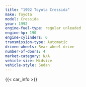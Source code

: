 ```yaml
---
title: "1992 Toyota Cressida"
make: Toyota
model: Cressida
year: 1992
engine-fuel-type: regular unleaded
engine-hp: 190
engine-cylinders: 6
transmission-type: Automatic
driven-wheels: Rear wheel drive
number-of-doors: 4
market-category: N/A
vehicle-size: Midsize
vehicle-style: Sedan
---
```


{{< car_info >}}
